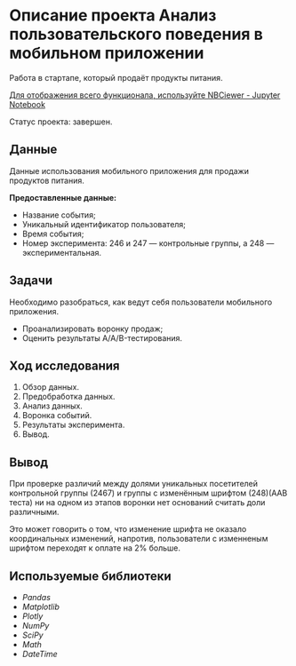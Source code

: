 # Описание проекта Анализ пользовательского поведения в мобильном приложении
Работа в стартапе, который продаёт продукты питания.

[Для отображения всего функционала, используйте NBCiewer - Jupyter Notebook](https://nbviewer.org/github/FAnastasiiaD/portfolio/blob/main/analysis_of_user_behavior_in_a_mobile_application/analysis_of_user_behavior_in_a_mobile_application_project.ipynb)

Статус проекта: завершен.

## Данные

Данные использования мобильного приложения для продажи продуктов питания.

**Предоставленные данные:**

- Название события;
- Уникальный идентификатор пользователя;
- Время события;
- Номер эксперимента: 246 и 247 — контрольные группы, а 248 — экспериментальная.

## Задачи

Необходимо разобраться, как ведут себя пользователи мобильного приложения.

- Проанализировать воронку продаж;
- Оценить результаты A/A/B-тестирования. 

## Ход исследования

 1. Обзор данных.
 2. Предобработка данных.
 3. Анализ данных.
 4. Воронка событий.
 5. Результаты эксперимента.
 6. Вывод.

## Вывод

При проверке различий между долями уникальных посетителей контрольной группы (2467) и группы с изменённым шрифтом (248)(АAB теста) ни на одном из этапов воронки нет оснований считать доли различными.

Это может говорить о том, что изменение шрифта не оказало координальных изменений, напротив, пользователи с изменненым шрифтом переходят к оплате на 2% больше.

## Используемые библиотеки
- *Pandas*
- *Matplotlib*
- *Plotly*
- *NumPy*
- *SciPy*
- *Math*
- *DateTime*
